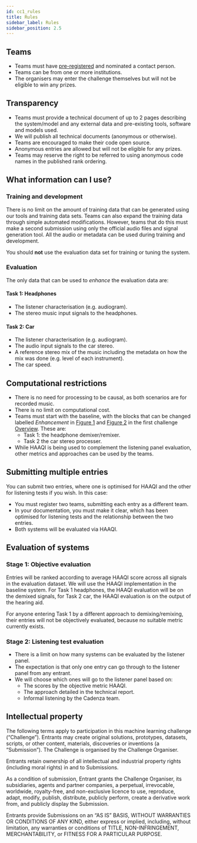 ```yaml
---
id: cc1_rules
title: Rules
sidebar_label: Rules
sidebar_position: 2.5
---
```



## Teams

- Teams must have [pre-registered](cc1_registration.mdx) and nominated a contact person.
- Teams can be from one or more institutions.
- The organisers may enter the challenge themselves but will not be eligible to win any prizes.

## Transparency

- Teams must provide a technical document of up to 2 pages describing the system/model and any external data and pre-existing tools, software and models used.
- We will publish all technical documents (anonymous or otherwise).
- Teams are encouraged to make their code open source.
- Anonymous entries are allowed but will not be eligible for any prizes.
- Teams may reserve the right to be referred to using anonymous code names in the published rank ordering.

## What information can I use?

### Training and development

There is no limit on the amount of training data that can be generated using our tools and training data sets. Teams can also expand the training data through simple automated modifications. However, teams that do this must make a second submission using only the official audio files and signal generation tool. All the audio or metadata can be used during training and development.

You should **not** use the evaluation data set for training or tuning the system.

### Evaluation

The only data that can be used to *enhance* the evaluation data are:

#### Task 1: Headphones

- The listener characterisation (e.g. audiogram).
- The stereo music input signals to the headphones.

#### Task 2: Car

- The listener characterisation (e.g. audiogram).
- The audio input signals to the car stereo.
- A reference stereo mix of the music including the metadata on how the mix was done (e.g. level of each instrument).
- The car speed.

## Computational restrictions

- There is no need for processing to be causal, as both scenarios are for recorded music.
- There is no limit on computational cost.
- Teams must start with the baseline, with the blocks that can be changed labelled *Enhancement* in [Figure 1](../cc1_intro#track-1-headphones) and [Figure 2](../cc1_intro#track-2-car) in the first challenge [Overview](/docs/cadenza1/cc1_intro#overview). These are:
	- Task 1: the headphone demixer/remixer. 
	- Task 2 the car stereo processer.
- While HAAQI is being used to complement the listening panel evaluation, other metrics and approaches can be used by the teams.

## Submitting multiple entries

You can submit two entries, where one is optimised for HAAQI and the other for listening tests if you wish. In this case:

- You must register two teams, submitting each entry as a different team.
- In your documentation, you must make it clear, which has been optimised for listening tests and the relationship between the two entries.
- Both systems will be evaluated via HAAQI.

## Evaluation of systems

### Stage 1: Objective evaluation

Entries will be ranked according to average HAAQI score across all signals in the evaluation dataset. We will use the HAAQI implementation in the baseline system. For Task 1 headphones, the HAAQI evaluation will be on the demixed signals, for Task 2 car, the HAAQI evaluation is on the output of the hearing aid.

For anyone entering Task 1 by a different approach to demixing/remixing, their entries will not be objectively evaluated, because no suitable metric currently exists.

### Stage 2: Listening test evaluation

- There is a limit on how many systems can be evaluated by the listener panel.
- The expectation is that only one entry can go through to the listener panel from any entrant.
- We will choose which ones will go to the listener panel based on:
   - The scores by the objective metric HAAQI.
   - The approach detailed in the technical report.
   - Informal listening by the Cadenza team.

## Intellectual property

The following terms apply to participation in this machine learning challenge (“Challenge”). Entrants may create original solutions, prototypes, datasets, scripts, or other content, materials, discoveries or inventions (a “Submission”). The Challenge is organised by the Challenge Organiser.

Entrants retain ownership of all intellectual and industrial property rights (including moral rights) in and to Submissions.

As a condition of submission, Entrant grants the Challenge Organiser, its subsidiaries, agents and partner companies, a perpetual, irrevocable, worldwide, royalty-free, and non-exclusive licence to use, reproduce, adapt, modify, publish, distribute, publicly perform, create a derivative work from, and publicly display the Submission.

Entrants provide Submissions on an “AS IS” BASIS, WITHOUT WARRANTIES OR CONDITIONS OF ANY KIND, either express or implied, including, without limitation, any warranties or conditions of TITLE, NON-INFRINGEMENT, MERCHANTABILITY, or FITNESS FOR A PARTICULAR PURPOSE.
